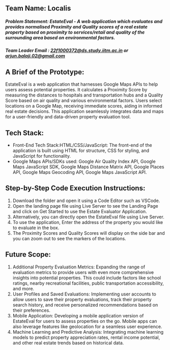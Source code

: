 ## Team Name: Localis

##### Problem Statement: EstateEval - A web application which evaluates and provides normalised Proximity and Quality scores of a real estate property based on proximity to services/retail and quality of the surrounding area based on environmental factors.
 
##### Team Leader Email : 22f1000372@ds.study.iitm.ac.in or arjun.balaji.02@gmail.com

## A Brief of the Prototype:
EstateEval is a web application that harnesses Google Maps APIs to help users assess potential properties. It calculates a Proximity Score by measuring the distances to hospitals and transportation hubs and a Quality Score based on air quality and various environmental factors. Users select locations on a Google Map, receiving immediate scores, aiding in informed real estate decisions. This application seamlessly integrates data and maps for a user-friendly and data-driven property evaluation tool.

## Tech Stack:
- Front-End Tech Stack:HTML/CSS/JavaScript: The front-end of the application is built using HTML for structure, CSS for styling, and JavaScript for functionality.
- Google Maps APIs/SDKs used: Google Air Quality Index API, Google Maps JavaScript SDK, Google Maps Distance Matrix API, Google Places API, Google Maps Geocoding API, Google Maps JavaScript API.

## Step-by-Step Code Execution Instructions:
1) Download the folder and open it using a Code Editor such as VSCode.
2) Open the landing page file using Live Server to see the Landing Page and click on Get Started to use the Estate Evaluator Application.
3) Alternatively, you can directly open the EstateEval file using Live Server.
4) To use the application, Enter the address of the property you would like to evaluate in the box.
5) The Proximity Scores and Quality Scores will display on the side bar and you can zoom out to see the markers of the locations.

## Future Scope:
1) Additional Property Evaluation Metrics: Expanding the range of evaluation metrics to provide users with even more comprehensive insights into potential properties. This could include factors like school ratings, nearby recreational facilities, public transportation accessibility, and more.
2) User Profiles and Saved Evaluations: Implementing user accounts to allow users to save their property evaluations, track their property search history, and receive personalized recommendations based on their preferences.
3) Mobile Application: Developing a mobile application version of EstateEval for users to assess properties on the go. Mobile apps can also leverage features like geolocation for a seamless user experience.
4) Machine Learning and Predictive Analysis: Integrating machine learning models to predict property appreciation rates, rental income potential, and other real estate trends based on historical data.
